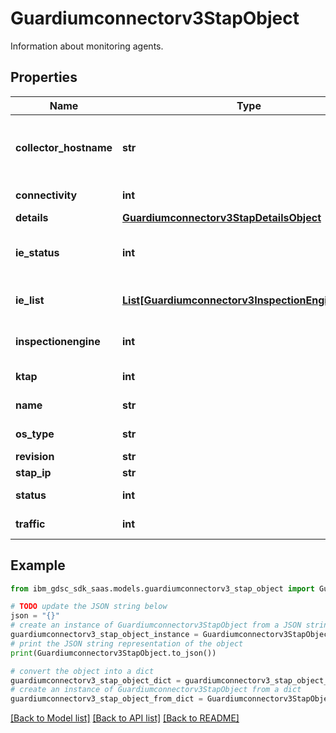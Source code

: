 # Guardiumconnectorv3StapObject

Information about monitoring agents.

## Properties

Name | Type | Description | Notes
------------ | ------------- | ------------- | -------------
**collector_hostname** | **str** | Host name of Guardium Data Protection system. | [optional] 
**connectivity** | **int** | Connectivity status. | [optional] 
**details** | [**Guardiumconnectorv3StapDetailsObject**](Guardiumconnectorv3StapDetailsObject.md) |  | [optional] 
**ie_status** | **int** | Overall status of inspection engines. | [optional] 
**ie_list** | [**List[Guardiumconnectorv3InspectionEngineObject]**](Guardiumconnectorv3InspectionEngineObject.md) | List of inspection engines. | [optional] 
**inspectionengine** | **int** | Count of inspection engines. | [optional] 
**ktap** | **int** | K-TAP status. | [optional] 
**name** | **str** | Name of the S-TAP. | [optional] 
**os_type** | **str** | Operating system. | [optional] 
**revision** | **str** | Revision. | [optional] 
**stap_ip** | **str** | IP address. | [optional] 
**status** | **int** | Overall status. | [optional] 
**traffic** | **int** | Traffic status. | [optional] 

## Example

```python
from ibm_gdsc_sdk_saas.models.guardiumconnectorv3_stap_object import Guardiumconnectorv3StapObject

# TODO update the JSON string below
json = "{}"
# create an instance of Guardiumconnectorv3StapObject from a JSON string
guardiumconnectorv3_stap_object_instance = Guardiumconnectorv3StapObject.from_json(json)
# print the JSON string representation of the object
print(Guardiumconnectorv3StapObject.to_json())

# convert the object into a dict
guardiumconnectorv3_stap_object_dict = guardiumconnectorv3_stap_object_instance.to_dict()
# create an instance of Guardiumconnectorv3StapObject from a dict
guardiumconnectorv3_stap_object_from_dict = Guardiumconnectorv3StapObject.from_dict(guardiumconnectorv3_stap_object_dict)
```
[[Back to Model list]](../README.md#documentation-for-models) [[Back to API list]](../README.md#documentation-for-api-endpoints) [[Back to README]](../README.md)


